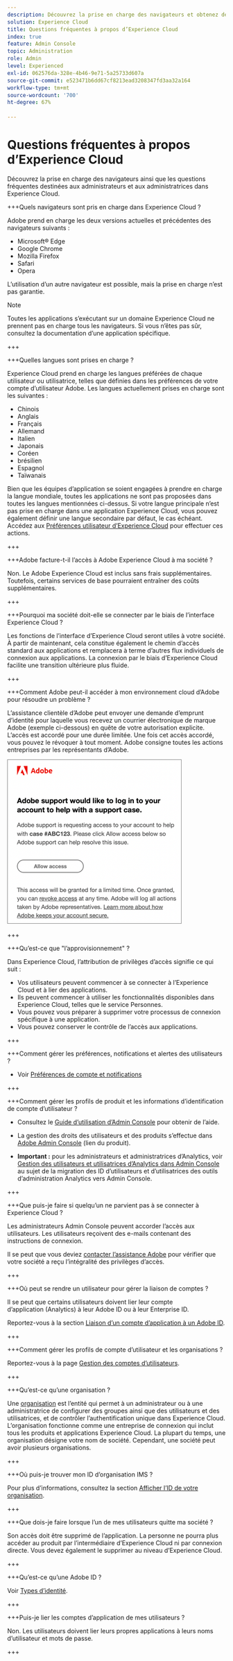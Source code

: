 ```yaml
---
description: Découvrez la prise en charge des navigateurs et obtenez des réponses aux questions fréquentes à l’intention des administrateurs dans Adobe Experience Cloud.
solution: Experience Cloud
title: Questions fréquentes à propos d’Experience Cloud
index: true
feature: Admin Console
topic: Administration
role: Admin
level: Experienced
exl-id: 062576da-328e-4b46-9e71-5a25733d607a
source-git-commit: e523471b6dd67cf8213ead3208347fd3aa32a164
workflow-type: tm+mt
source-wordcount: '700'
ht-degree: 67%

---
```


# Questions fréquentes à propos d’Experience Cloud

Découvrez la prise en charge des navigateurs ainsi que les questions fréquentes destinées aux administrateurs et aux administratrices dans Experience Cloud.

+++Quels navigateurs sont pris en charge dans Experience Cloud ?

Adobe prend en charge les deux versions actuelles et précédentes des navigateurs suivants :

* Microsoft® Edge
* Google Chrome
* Mozilla Firefox
* Safari
* Opera

L’utilisation d’un autre navigateur est possible, mais la prise en charge n’est pas garantie.

>[!NOTE]
>
>Toutes les applications s’exécutant sur un domaine Experience Cloud ne prennent pas en charge tous les navigateurs. Si vous n’êtes pas sûr, consultez la documentation d’une application spécifique.

+++

+++Quelles langues sont prises en charge ?

Experience Cloud prend en charge les langues préférées de chaque utilisateur ou utilisatrice, telles que définies dans les préférences de votre compte d’utilisateur Adobe. Les langues actuellement prises en charge sont les suivantes :

* Chinois
* Anglais
* Français
* Allemand
* Italien
* Japonais
* Coréen
* brésilien
* Espagnol
* Taïwanais

Bien que les équipes d’application se soient engagées à prendre en charge la langue mondiale, toutes les applications ne sont pas proposées dans toutes les langues mentionnées ci-dessus. Si votre langue principale n’est pas prise en charge dans une application Experience Cloud, vous pouvez également définir une langue secondaire par défaut, le cas échéant. Accédez aux [Préférences utilisateur dʼExperience Cloud](https://experience.adobe.com/preferences) pour effectuer ces actions.

+++

+++Adobe facture-t-il l’accès à Adobe Experience Cloud à ma société ?

Non. Le Adobe Experience Cloud est inclus sans frais supplémentaires. Toutefois, certains services de base pourraient entraîner des coûts supplémentaires.

+++

+++Pourquoi ma société doit-elle se connecter par le biais de l’interface Experience Cloud ?

Les fonctions de l’interface d’Experience Cloud seront utiles à votre société. À partir de maintenant, cela constitue également le chemin dʼaccès standard aux applications et remplacera à terme dʼautres flux individuels de connexion aux applications. La connexion par le biais d’Experience Cloud facilite une transition ultérieure plus fluide.

+++

+++Comment Adobe peut-il accéder à mon environnement cloud d’Adobe pour résoudre un problème ?

L’assistance clientèle d’Adobe peut envoyer une demande d’emprunt d’identité pour laquelle vous recevez un courrier électronique de marque Adobe (exemple ci-dessous) en quête de votre autorisation explicite. L’accès est accordé pour une durée limitée. Une fois cet accès accordé, vous pouvez le révoquer à tout moment. Adobe consigne toutes les actions entreprises par les représentants dʼAdobe.

![Demande Assistance clientèle Adobe](../assets/support-email.png)

+++

+++Qu’est-ce que &quot;l’approvisionnement&quot; ?

Dans Experience Cloud, l’attribution de privilèges d’accès signifie ce qui suit :

* Vos utilisateurs peuvent commencer à se connecter à l’Experience Cloud et à lier des applications.
* Ils peuvent commencer à utiliser les fonctionnalités disponibles dans Experience Cloud, telles que le service Personnes.
* Vous pouvez vous préparer à supprimer votre processus de connexion spécifique à une application.
* Vous pouvez conserver le contrôle de lʼaccès aux applications.

+++

+++Comment gérer les préférences, notifications et alertes des utilisateurs ?

* Voir [ Préférences de compte et notifications](/help/interface/features/account-preferences.md)

+++

+++Comment gérer les profils de produit et les informations d’identification de compte d’utilisateur ?

* Consultez le [Guide d’utilisation d’Admin Console](https://helpx.adobe.com/fr/enterprise/admin-guide.html) pour obtenir de l’aide.

* La gestion des droits des utilisateurs et des produits s’effectue dans [Adobe Admin Console](https://adminconsole.adobe.com/enterprise) (lien du produit).

* **Important :** pour les administrateurs et administratrices d’Analytics, voir [Gestion des utilisateurs et utilisatrices d’Analytics dans Admin Console](https://experienceleague.adobe.com/docs/analytics/admin/user-product-management/migrate-users/c-migration-tool.html) au sujet de la migration des ID d’utilisateurs et d’utilisatrices des outils d’administration Analytics vers Admin Console.

+++

+++Que puis-je faire si quelqu’un ne parvient pas à se connecter à Experience Cloud ?

Les administrateurs Admin Console peuvent accorder l’accès aux utilisateurs. Les utilisateurs reçoivent des e-mails contenant des instructions de connexion.

Il se peut que vous deviez [contacter l’assistance Adobe](https://experienceleague.adobe.com/?support-solution=General&amp;lang=fr#support) pour vérifier que votre société a reçu l’intégralité des privilèges d’accès.

+++

+++Où peut se rendre un utilisateur pour gérer la liaison de comptes ?

Il se peut que certains utilisateurs doivent lier leur compte dʼapplication (Analytics) à leur Adobe ID ou à leur Enterprise ID.

Reportez-vous à la section [Liaison dʼun compte dʼapplication à un Adobe ID](../administration/organizations.md).

+++

+++Comment gérer les profils de compte d’utilisateur et les organisations ?

Reportez-vous à la page [Gestion des comptes d’utilisateurs](../administration/organizations.md).

+++

+++Qu’est-ce qu’une organisation ?

Une [organisation](../administration/organizations.md) est l’entité qui permet à un administrateur ou à une administratrice de configurer des groupes ainsi que des utilisateurs et des utilisatrices, et de contrôler l’authentification unique dans Experience Cloud. Lʼorganisation fonctionne comme une entreprise de connexion qui inclut tous les produits et applications Experience Cloud. La plupart du temps, une organisation désigne votre nom de société. Cependant, une société peut avoir plusieurs organisations.

+++

+++Où puis-je trouver mon ID d’organisation IMS ?

Pour plus d’informations, consultez la section [Afficher l’ID de votre organisation](../administration/organizations.md).

+++

+++Que dois-je faire lorsque l’un de mes utilisateurs quitte ma société ?

Son accès doit être supprimé de lʼapplication. La personne ne pourra plus accéder au produit par l’intermédiaire d’Experience Cloud ni par connexion directe. Vous devez également le supprimer au niveau d’Experience Cloud.

+++

+++Qu’est-ce qu’une Adobe ID ?

Voir [Types d’identité](https://helpx.adobe.com/fr/enterprise/using/identity.html).

+++

+++Puis-je lier les comptes d’application de mes utilisateurs ?

Non. Les utilisateurs doivent lier leurs propres applications à leurs noms dʼutilisateur et mots de passe.

+++
